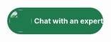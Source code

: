 <html>
	<body>
		<script type='text/javascript'>
			function initEmbeddedMessaging() {
				try {
					embeddedservice_bootstrap.settings.language = 'en_US'; // For example, enter 'en' or 'en-US'
					embeddedservice_bootstrap.settings.hideChatButtonOnLoad = true;
					embeddedservice_bootstrap.init(
						'00DWL000002fiFF',
						'Demo_Service',
						'https://firstadvantage--fulltest.sandbox.my.site.com/ESWDemoService1744238318661',
						{
							scrt2URL: 'https://firstadvantage--fulltest.sandbox.my.salesforce-scrt.com'
						}
					);
				} catch (err) {
					console.error('Error loading Embedded Messaging: ', err);
				}
			};
		</script>
		<script type='text/javascript' src='https://firstadvantage--fulltest.sandbox.my.site.com/ESWDemoService1744238318661/assets/js/bootstrap.min.js' onload='initEmbeddedMessaging()'>	
		</script>
			<div style="position: fixed; bottom: 35px; right: 35px; border-radius: 40px; background: #1F7A4D; cursor: pointer; color: white">
				<div onclick="launchChat()" id = "chatBtn" style="display:flex;align-items:center;justify-content:center;">
			        	<img 
				         src="https://firstadvantage--fulltest.sandbox.my.salesforce.com/sfc/dist/version/renditionDownload?rendition=ORIGINAL_Png&versionId=068WL000005P1UH&operationContext=DELIVERY&contentId=05TWL000009hSS5&page=0&d=/a/WL000000DnUL/C3BPS.5dSnMjeTIL_IfY7VhmS4hEEjF97LojVjVVLxg&oid=00DWL000002fiFF&dpt=null&viewId="
				         style="border-radius: 50%; float:left; margin: 5px;"
				         height="50px"
				         width="50px"/>
				       <h3 style="float:right;margin:auto;">Chat with an expert</h3>
			         </div>
			</div>
		<script>
			function launchChat() {
			   embeddedservice_bootstrap.utilAPI.launchChat()
			       .then(() => {
					console.log(
				       		'Successfully launched Messaging'
				   	);
				   	var chatBtn =  document.getElementById("chatBtn");
					chatBtn.style.display = "none";	
				       	embeddedservice_bootstrap.utilAPI.showChatButton();
			       }).catch(() => {
				   console.log(
				       'Some error occurred when launching Messaging'
				   );
			       }).finally(() => {
				   console.log(
				       'Successfully launched Messaging - Finally'
				   );
			       });
		       }
		</script>
		<script type="text/javascript"> 
			window.addEventListener("onEmbeddedMessagingWindowClosed", () => {				
				var chatBtn =  document.getElementById("chatBtn");
				chatBtn.style.display = "flex";	
			}); 
			window.addEventListener("onEmbeddedMessagingConversationOpened", () => {
				console.log("Received the onEmbeddedMessagingConversationOpened event.");				
				var chatBtn =  document.getElementById("chatBtn");
				chatBtn.style.display = "none";	
			});
		</script>
   	</body>
</html>
